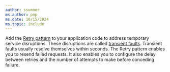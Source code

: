 ```yaml
---
author: ssumner
ms.author: pnp
ms.date: 10/15/2024
ms.topic: include
---
```

Add the [Retry pattern](/azure/architecture/patterns/retry) to your application code to address temporary service disruptions. These disruptions are called [transient faults](/azure/architecture/best-practices/transient-faults). Transient faults usually resolve themselves within seconds. The Retry pattern enables you to resend failed requests. It also enables you to configure the delay between retries and the number of attempts to make before conceding failure.

